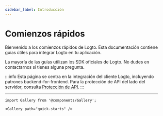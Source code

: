 ```yaml
---
sidebar_label: Introducción
---
```


# Comienzos rápidos

Bienvenido a los comienzos rápidos de Logto. Esta documentación contiene guías útiles para integrar Logto en tu aplicación.

La mayoría de las guías utilizan los SDK oficiales de Logto. No dudes en contactarnos si tienes alguna pregunta.

:::info
Esta página se centra en la integración del cliente Logto, incluyendo patrones backend-for-frontend. Para la protección de API del lado del servidor, consulta [Protección de API](/api-protection).
:::

---

```mdx-code-block
import Gallery from '@components/Gallery';

<Gallery path="quick-starts" />
```
